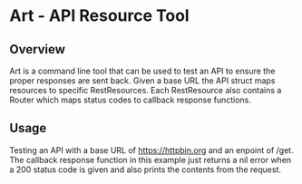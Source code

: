 # Art - API Resource Tool

## Overview
Art is a command line tool that can be used to test an API to ensure the proper
responses are sent back. Given a base URL the API struct maps resources to specific
RestResources. Each RestResource also contains a Router which maps status codes to
callback response functions. 

## Usage
Testing an API with a base URL of https://httpbin.org and an enpoint of /get.
The callback response function in this example just returns a nil error when a 200 status code
is given and also prints the contents from the request. 
